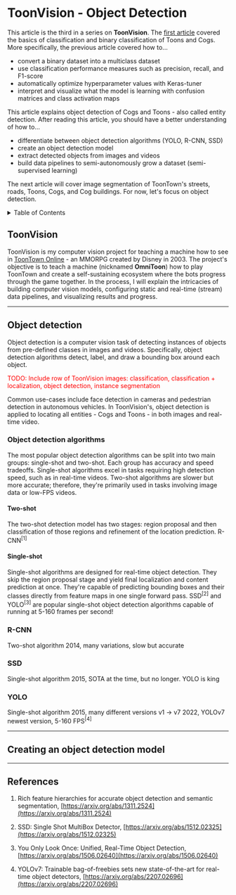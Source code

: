 <title>ToonVision: Object detection</title>

# ToonVision - Object Detection

This article is the third in a series on **ToonVision**.
The [first article](https://fars.io/toonvision/classification/) covered the basics of classification and binary classification of Toons and Cogs.
More specifically, the previous article covered how to...

- convert a binary dataset into a multiclass dataset
- use classification performance measures such as precision, recall, and F1-score
- automatically optimize hyperparameter values with Keras-tuner
- interpret and visualize what the model is learning with confusion matrices and class activation maps

This article explains object detection of Cogs and Toons - also called entity detection.
After reading this article, you should have a better understanding of how to...

- differentiate between object detection algorithms (YOLO, R-CNN, SSD)
- create an object detection model
- extract detected objects from images and videos
- build data pipelines to semi-autonomously grow a dataset (semi-supervised learning)

The next article will cover image segmentation of ToonTown's streets, roads, Toons, Cogs, and Cog buildings.
For now, let's focus on object detection.

<details>
    <summary>Table of Contents</summary>

- [ToonVision - Object Detection](#toonvision---object-detection)
    - [ToonVision](#toonvision)
    - [Object detection](#object-detection)
        - [Object detection algorithms](#object-detection-algorithms)
            - [Two-shot](#two-shot)
            - [Single-shot](#single-shot)
        - [R-CNN](#r-cnn)
        - [SSD](#ssd)
        - [YOLO](#yolo)
    - [Creating an object detection model](#creating-an-object-detection-model)
    - [References](#references)
</details>

## ToonVision

ToonVision is my computer vision project for teaching a machine how to see in [ToonTown Online](https://en.wikipedia.org/wiki/Toontown_Online) - an MMORPG created by Disney in 2003.
The project's objective is to teach a machine (nicknamed **OmniToon**) how to play ToonTown and create a self-sustaining ecosystem where the bots progress through the game together.
In the process, I will explain the intricacies of building computer vision models, configuring static and real-time (stream) data pipelines, and visualizing results and progress.

---
## Object detection

Object detection is a computer vision task of detecting instances of objects from pre-defined classes in images and videos.
Specifically, object detection algorithms detect, label, and draw a bounding box around each object.

<font style="color:red">TODO: Include row of ToonVision images: classification, classification + localization, object detection, instance segmentation</font>

Common use-cases include face detection in cameras and pedestrian detection in autonomous vehicles.
In ToonVision's, object detection is applied to locating all entities - Cogs and Toons - in both images and real-time video.


### Object detection algorithms

The most popular object detection algorithms can be split into two main groups: single-shot and two-shot.
Each group has accuracy and speed tradeoffs.
Single-shot algorithms excel in tasks requiring high detection speed, such as in real-time videos.
Two-shot algorithms are slower but more accurate; therefore, they're primarily used in tasks involving image data or low-FPS videos.

#### Two-shot

The two-shot detection model has two stages: region proposal and then classification of those regions and refinement of the location prediction.
R-CNN<sup>[1]</sup>

#### Single-shot

Single-shot algorithms are designed for real-time object detection.
They skip the region proposal stage and yield final localization and content prediction at once.
They're capable of predicting bounding boxes and their classes directly from feature maps in one single forward pass.
SSD<sup>[2]</sup> and YOLO<sup>[3]</sup> are popular single-shot object detection algorithms capable of running at 5-160 frames per second!

### R-CNN

Two-shot algorithm
2014, many variations, slow but accurate

### SSD

Single-shot algorithm
2015, SOTA at the time, but no longer. YOLO is king

### YOLO

Single-shot algorithm
2015, many different versions v1 -> v7
2022, YOLOv7 newest version, 5-160 FPS<sup>[4]</sup>

---
## Creating an object detection model

---
## References

1. Rich feature hierarchies for accurate object detection and semantic segmentation, [https://arxiv.org/abs/1311.2524](https://arxiv.org/abs/1311.2524)

2. SSD: Single Shot MultiBox Detector, [https://arxiv.org/abs/1512.02325](https://arxiv.org/abs/1512.02325)

3. You Only Look Once: Unified, Real-Time Object Detection, [https://arxiv.org/abs/1506.02640](https://arxiv.org/abs/1506.02640)

4. YOLOv7: Trainable bag-of-freebies sets new state-of-the-art for real-time object detectors, [https://arxiv.org/abs/2207.02696](https://arxiv.org/abs/2207.02696)